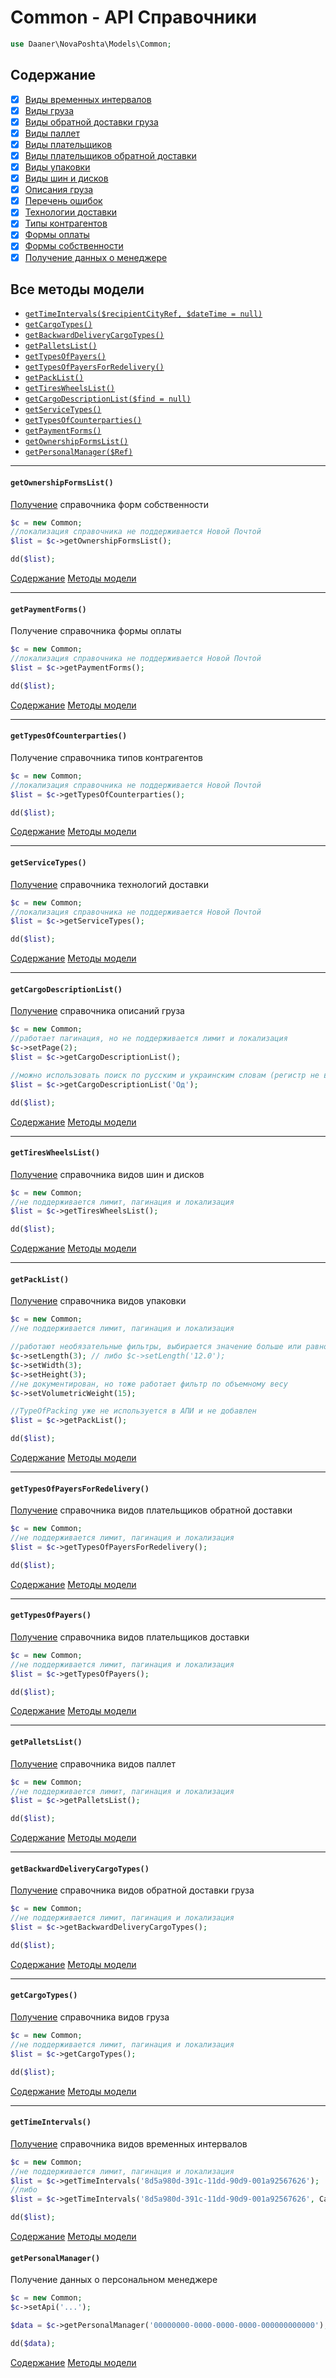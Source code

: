 # Common - API Справочники
```php
use Daaner\NovaPoshta\Models\Common;
```

## Содержание
- [x] [Виды временных интервалов](Common.md#getTimeIntervals)
- [x] [Виды груза](Common.md#getCargoTypes)
- [x] [Виды обратной доставки груза](Common.md#getBackwardDeliveryCargoTypes)
- [x] [Виды паллет](Common.md#getPalletsList)
- [x] [Виды плательщиков](Common.md#getTypesOfPayers)
- [x] [Виды плательщиков обратной доставки](Common.md#getTypesOfPayersForRedelivery)
- [x] [Виды упаковки](Common.md#getPackList)
- [x] [Виды шин и дисков](Common.md#getTiresWheelsList)
- [x] [Описания груза](Common.md#getCargoDescriptionList)
- [x] [Перечень ошибок](CommonGeneral.md#getMessageCodeText)
- [x] [Технологии доставки](Common.md#getServiceTypes)
- [x] [Типы контрагентов](Common.md#getTypesOfCounterparties)
- [x] [Формы оплаты](Common.md#getPaymentForms)
- [x] [Формы собственности](Common.md#getOwnershipFormsList)
- [x] [Получение данных о менеджере](Common.md#getPersonalManager)

## Все методы модели
- [`getTimeIntervals($recipientCityRef, $dateTime = null)`](#getTimeIntervals)
- [`getCargoTypes()`](#getCargoTypes)
- [`getBackwardDeliveryCargoTypes()`](#getBackwardDeliveryCargoTypes)
- [`getPalletsList()`](#getPalletsList)
- [`getTypesOfPayers()`](#getTypesOfPayers)
- [`getTypesOfPayersForRedelivery()`](#getTypesOfPayersForRedelivery)
- [`getPackList()`](#getPackList)
- [`getTiresWheelsList()`](#getTiresWheelsList)
- [`getCargoDescriptionList($find = null)`](#getCargoDescriptionList)
- [`getServiceTypes()`](#getServiceTypes)
- [`getTypesOfCounterparties()`](#getTypesOfCounterparties)
- [`getPaymentForms()`](#getPaymentForms)
- [`getOwnershipFormsList()`](#getOwnershipFormsList)
- [`getPersonalManager($Ref)`](#getPersonalManager)


---

#### `getOwnershipFormsList()`
[Получение](https://developers.novaposhta.ua/view/model/a55b2c64-8512-11ec-8ced-005056b2dbe1/method/a754ff0d-8512-11ec-8ced-005056b2dbe1) справочника форм собственности

```php
$c = new Common;
//локализация справочника не поддерживается Новой Почтой
$list = $c->getOwnershipFormsList();

dd($list);
```
[Содержание](#Содержание) [Методы модели](#Все-методы-модели)
***


#### `getPaymentForms()`
Получение справочника формы оплаты

```php
$c = new Common;
//локализация справочника не поддерживается Новой Почтой
$list = $c->getPaymentForms();

dd($list);
```
[Содержание](#Содержание) [Методы модели](#Все-методы-модели)
***


#### `getTypesOfCounterparties()`
Получение справочника типов контрагентов

```php
$c = new Common;
//локализация справочника не поддерживается Новой Почтой
$list = $c->getTypesOfCounterparties();

dd($list);
```
[Содержание](#Содержание) [Методы модели](#Все-методы-модели)
***


#### `getServiceTypes()`
[Получение](https://developers.novaposhta.ua/view/model/a55b2c64-8512-11ec-8ced-005056b2dbe1/method/a6e189f7-8512-11ec-8ced-005056b2dbe1) справочника технологий доставки

```php
$c = new Common;
//локализация справочника не поддерживается Новой Почтой
$list = $c->getServiceTypes();

dd($list);
```
[Содержание](#Содержание) [Методы модели](#Все-методы-модели)
***


#### `getCargoDescriptionList()`
[Получение](https://developers.novaposhta.ua/view/model/a55b2c64-8512-11ec-8ced-005056b2dbe1/method/a697db47-8512-11ec-8ced-005056b2dbe1) справочника описаний груза

```php
$c = new Common;
//работает пагинация, но не поддерживается лимит и локализация
$c->setPage(2);
$list = $c->getCargoDescriptionList();

//можно использовать поиск по русским и украинским словам (регистр не важен)
$list = $c->getCargoDescriptionList('Од');

dd($list);
```
[Содержание](#Содержание) [Методы модели](#Все-методы-модели)
***


#### `getTiresWheelsList()`
[Получение](https://developers.novaposhta.ua/view/model/a55b2c64-8512-11ec-8ced-005056b2dbe1/method/a66fada0-8512-11ec-8ced-005056b2dbe1) справочника видов шин и дисков

```php
$c = new Common;
//не поддерживается лимит, пагинация и локализация
$list = $c->getTiresWheelsList();

dd($list);
```
[Содержание](#Содержание) [Методы модели](#Все-методы-модели)
***


#### `getPackList()`
[Получение](https://developers.novaposhta.ua/view/model/a55b2c64-8512-11ec-8ced-005056b2dbe1/method/a6492db4-8512-11ec-8ced-005056b2dbe1) справочника видов упаковки

```php
$c = new Common;
//не поддерживается лимит, пагинация и локализация

//работают необязательные фильтры, выбирается значение больше или равно указанного
$c->setLength(3); // либо $c->setLength('12.0');
$c->setWidth(3);
$c->setHeight(3);
//не документирован, но тоже работает фильтр по объемному весу
$c->setVolumetricWeight(15);

//TypeOfPacking уже не используется в АПИ и не добавлен
$list = $c->getPackList();

dd($list);
```
[Содержание](#Содержание) [Методы модели](#Все-методы-модели)
***


#### `getTypesOfPayersForRedelivery()`
[Получение](https://developers.novaposhta.ua/view/model/a55b2c64-8512-11ec-8ced-005056b2dbe1/method/a6247f2f-8512-11ec-8ced-005056b2dbe1) справочника видов плательщиков обратной доставки

```php
$c = new Common;
//не поддерживается лимит, пагинация и локализация
$list = $c->getTypesOfPayersForRedelivery();

dd($list);
```
[Содержание](#Содержание) [Методы модели](#Все-методы-модели)
***


#### `getTypesOfPayers()`
[Получение](https://developers.novaposhta.ua/view/model/a55b2c64-8512-11ec-8ced-005056b2dbe1/method/a6247f2f-8512-11ec-8ced-005056b2dbe1) справочника видов плательщиков доставки

```php
$c = new Common;
//не поддерживается лимит, пагинация и локализация
$list = $c->getTypesOfPayers();

dd($list);
```
[Содержание](#Содержание) [Методы модели](#Все-методы-модели)
***


#### `getPalletsList()`
[Получение](https://developers.novaposhta.ua/view/model/a55b2c64-8512-11ec-8ced-005056b2dbe1/method/a5dd575e-8512-11ec-8ced-005056b2dbe1) справочника видов паллет

```php
$c = new Common;
//не поддерживается лимит, пагинация и локализация
$list = $c->getPalletsList();

dd($list);
```
[Содержание](#Содержание) [Методы модели](#Все-методы-модели)
***


#### `getBackwardDeliveryCargoTypes()`
[Получение](https://developers.novaposhta.ua/view/model/a55b2c64-8512-11ec-8ced-005056b2dbe1/method/a5b46873-8512-11ec-8ced-005056b2dbe1) справочника видов обратной доставки груза

```php
$c = new Common;
//не поддерживается лимит, пагинация и локализация
$list = $c->getBackwardDeliveryCargoTypes();

dd($list);
```
[Содержание](#Содержание) [Методы модели](#Все-методы-модели)
***


#### `getCargoTypes()`
[Получение](https://developers.novaposhta.ua/view/model/a55b2c64-8512-11ec-8ced-005056b2dbe1/method/a5912a1e-8512-11ec-8ced-005056b2dbe1) справочника видов груза

```php
$c = new Common;
//не поддерживается лимит, пагинация и локализация
$list = $c->getCargoTypes();

dd($list);
```
[Содержание](#Содержание) [Методы модели](#Все-методы-модели)
***


#### `getTimeIntervals()`
[Получение](https://developers.novaposhta.ua/view/model/a55b2c64-8512-11ec-8ced-005056b2dbe1/method/a56d5c1c-8512-11ec-8ced-005056b2dbe1) справочника видов временных интервалов

```php
$c = new Common;
//не поддерживается лимит, пагинация и локализация
$list = $c->getTimeIntervals('8d5a980d-391c-11dd-90d9-001a92567626');
//либо
$list = $c->getTimeIntervals('8d5a980d-391c-11dd-90d9-001a92567626', Carbon::tomorrow()->format('d.m.Y'));

dd($list);
```
[Содержание](#Содержание) [Методы модели](#Все-методы-модели)


#### `getPersonalManager()`
Получение данных о персональном менеджере

```php
$c = new Common;
$c->setApi('...');

$data = $c->getPersonalManager('00000000-0000-0000-0000-000000000000');

dd($data);
```
[Содержание](#Содержание) [Методы модели](#Все-методы-модели)

